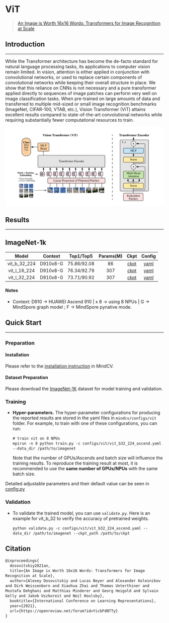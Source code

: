 # ViT

> [ An Image is Worth 16x16 Words: Transformers for Image Recognition at Scale](https://arxiv.org/abs/2010.11929)

## Introduction

---

While the Transformer architecture has become the de-facto standard for natural language processing tasks, its applications to computer vision remain limited. In vision, attention is either applied in conjunction with convolutional networks, or used to replace certain components of convolutional networks while keeping their overall structure in place. We show that this reliance on CNNs is not necessary and a pure transformer applied directly to sequences of image patches can perform very well on image classification tasks. When pre-trained on large amounts of data and transferred to multiple mid-sized or small image recognition benchmarks (ImageNet, CIFAR-100, VTAB, etc.), Vision Transformer (ViT) attains excellent results compared to state-of-the-art convolutional networks while requiring substantially fewer computational resources to train.

![vit](./vit.png)

## Results

---
## ImageNet-1k

|    Model     | Context  | Top1/Top5 | Params(M) |                           Ckpt                           |                            Config                            |
| :----------: | :------: | :-------: | :-------: |:----------------------------------------------------------: | :----------------------------------------------------------: 
| vit_b_32_224 | D910x8-G |   75.86/92.08   | 86 | [ckpt](https://download.mindspore.cn/toolkits/mindcv/vit/vit_b_32_224.ckpt) | [yaml](https://github.com/mindspore-lab/mindcv/blob/main/configs/vit/vit_b32_224_ascend.yaml) | 
| vit_l_16_224 | D910x8-G |   76.34/92.79   |307    | [ckpt](https://download.mindspore.cn/toolkits/mindcv/vit/vit_l_16_224.ckpt) | [yaml](https://github.com/mindspore-lab/mindcv/blob/main/configs/vit/vit_l16_224_ascend.yaml) | 
| vit_l_32_224 | D910x8-G |   73.71/90.92   | 307    | [ckpt](https://download.mindspore.cn/toolkits/mindcv/vit/vit_l_32_224.ckpt) | [yaml](https://github.com/mindspore-lab/mindcv/blob/main/configs/vit/vit_l32_224_ascend.yaml) | 

#### Notes
- Context: D910 -> HUAWEI Ascend 910 |  x 8 ->  using 8 NPUs | G -> MindSpore graph model ; F -> MindSpore pynative mode.

## Quick Start

---

### Preparation

#### Installation

Please refer to the [installation instruction](https://github.com/mindspore-lab/mindcv#installation) in MindCV.

#### Dataset Preparation

Please download the [ImageNet-1K](https://www.image-net.org/download.php) dataset for model training and validation.

### Training

- **Hyper-parameters.** The hyper-parameter configurations for producing the reported results are stored in the yaml files in `mindcv/configs/vit` folder. For example, to train with one of these configurations, you can run:

  ```
  # train vit on 8 NPUs
  mpirun -n 8 python train.py -c configs/vit/vit_b32_224_ascend.yaml --data_dir /path/to/imagenet
  ```

  Note that the number of GPUs/Ascends and batch size will influence the training results. To reproduce the training result at most, it is recommended to use the **same number of GPUs/NPUs** with the same batch size.

Detailed adjustable parameters and their default value can be seen in [config.py](https://github.com/mindspore-lab/mindcv/blob/main/config.py)

### Validation

- To validate the trained model, you can use `validate.py`. Here is an example for vit_b_32 to verify the accuracy of pretrained weights.

  ```
  python validate.py -c configs/vit/vit_b32_224_ascend.yaml --data_dir /path/to/imagenet --ckpt_path /path/to/ckpt
  ```

## Citation

```
@inproceedings{
  dosovitskiy2021an,
  title={An Image is Worth 16x16 Words: Transformers for Image Recognition at Scale},
  author={Alexey Dosovitskiy and Lucas Beyer and Alexander Kolesnikov and Dirk Weissenborn and Xiaohua Zhai and Thomas Unterthiner and Mostafa Dehghani and Matthias Minderer and Georg Heigold and Sylvain Gelly and Jakob Uszkoreit and Neil Houlsby},
  booktitle={International Conference on Learning Representations},
  year={2021},
  url={https://openreview.net/forum?id=YicbFdNTTy}
}
```